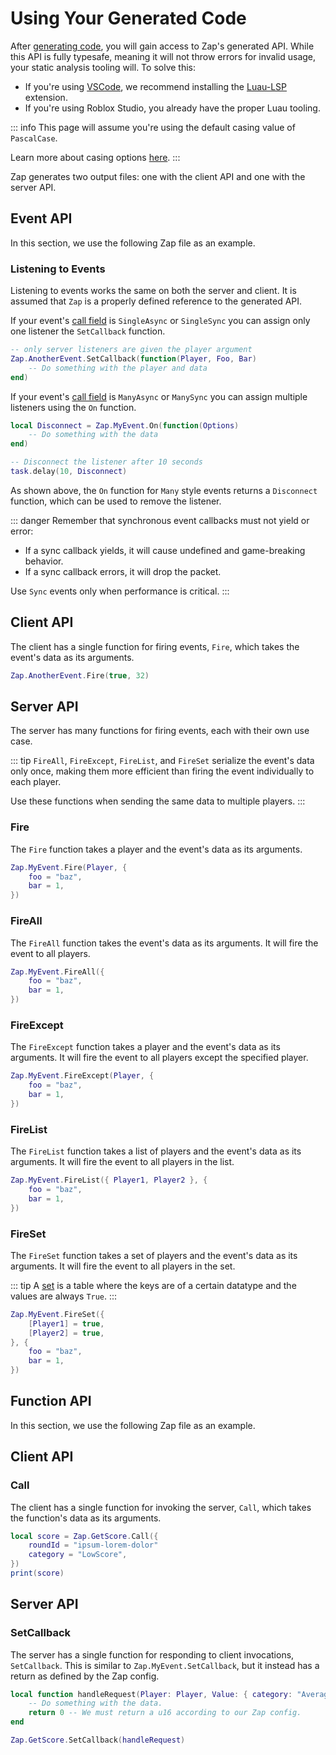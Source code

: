 <script setup lang="ts">
const eventConfigFile = `event MyEvent = {
    from: Server,
    type: Reliable,
    call: ManyAsync,
    data: struct {
        foo: string,
        bar: u8,
    }
}

event AnotherEvent = {
    from: Client,
    type: Reliable,
    call: SingleAsync,
    data: (Foo: boolean, Bar: u8)
}
`

const functConfigFile = `funct GetScore = {
    call: Async,
    args: struct {
        roundId: string,
        category: enum { HighScore, LowScore, AverageScore },
    },
    rets: u16,
}
`
</script>

# Using Your Generated Code

After [generating code](./generation.md), you will gain access to Zap's generated API. While this API is fully typesafe, meaning it will not throw errors for invalid usage, your static analysis tooling will. To solve this:

- If you're using [VSCode](https://code.visualstudio.com/), we recommend installing the [Luau-LSP](https://marketplace.visualstudio.com/items?itemName=JohnnyMorganz.luau-lsp) extension.
- If you're using Roblox Studio, you already have the proper Luau tooling.

::: info
This page will assume you're using the default casing value of `PascalCase`.

Learn more about casing options [here](../config/options.md#casing).
:::

Zap generates two output files: one with the client API and one with the server API.

## Event API

In this section, we use the following Zap file as an example.

<CodeBlock :code="eventConfigFile" />

### Listening to Events

Listening to events works the same on both the server and client. It is assumed that `Zap` is a properly defined reference to the generated API.

If your event's [call field](../config/events.md#call) is `SingleAsync` or `SingleSync` you can assign only one listener the `SetCallback` function.

```lua
-- only server listeners are given the player argument
Zap.AnotherEvent.SetCallback(function(Player, Foo, Bar)
    -- Do something with the player and data
end)
```

If your event's [call field](../config/events.md#call) is `ManyAsync` or `ManySync` you can assign multiple listeners using the `On` function.

```lua
local Disconnect = Zap.MyEvent.On(function(Options)
    -- Do something with the data
end)

-- Disconnect the listener after 10 seconds
task.delay(10, Disconnect)
```

As shown above, the `On` function for `Many` style events returns a `Disconnect` function, which can be used to remove the listener.

::: danger
Remember that synchronous event callbacks must not yield or error:

- If a sync callback yields, it will cause undefined and game-breaking behavior.
- If a sync callback errors, it will drop the packet.

Use `Sync` events only when performance is critical.
:::

## Client API

The client has a single function for firing events, `Fire`, which takes the event's data as its arguments.

```lua
Zap.AnotherEvent.Fire(true, 32)
```

## Server API

The server has many functions for firing events, each with their own use case.

::: tip
`FireAll`, `FireExcept`, `FireList`, and `FireSet` serialize the event's data only once, making them more efficient than firing the event individually to each player.

Use these functions when sending the same data to multiple players.
:::

### Fire

The `Fire` function takes a player and the event's data as its arguments.

```lua
Zap.MyEvent.Fire(Player, {
    foo = "baz",
    bar = 1,
})
```

### FireAll

The `FireAll` function takes the event's data as its arguments. It will fire the event to all players.

```lua
Zap.MyEvent.FireAll({
    foo = "baz",
    bar = 1,
})
```

### FireExcept

The `FireExcept` function takes a player and the event's data as its arguments. It will fire the event to all players except the specified player.

```lua
Zap.MyEvent.FireExcept(Player, {
    foo = "baz",
    bar = 1,
})
```

### FireList

The `FireList` function takes a list of players and the event's data as its arguments. It will fire the event to all players in the list.

```lua
Zap.MyEvent.FireList({ Player1, Player2 }, {
    foo = "baz",
    bar = 1,
})
```

### FireSet

The `FireSet` function takes a set of players and the event's data as its arguments. It will fire the event to all players in the set.

::: tip
A [set](../config/types.md#sets) is a table where the keys are of a certain datatype and the values are always `True`.
:::

```lua
Zap.MyEvent.FireSet({
    [Player1] = true,
    [Player2] = true,
}, {
    foo = "baz",
    bar = 1,
})
```

## Function API

In this section, we use the following Zap file as an example.

<CodeBlock :code="functConfigFile" />

## Client API

### Call

The client has a single function for invoking the server, `Call`, which takes the function's data as its arguments.

```lua
local score = Zap.GetScore.Call({
    roundId = "ipsum-lorem-dolor"
    category = "LowScore",
})
print(score)
```

## Server API

### SetCallback
The server has a single function for responding to client invocations, `SetCallback`. This is similar to `Zap.MyEvent.SetCallback`, but it instead has a return as defined by the Zap config.

```lua
local function handleRequest(Player: Player, Value: { category: "AverageScore" | "HighScore" | "LowScore", roundId: string }): number
    -- Do something with the data.
    return 0 -- We must return a u16 according to our Zap config.
end

Zap.GetScore.SetCallback(handleRequest)
```
